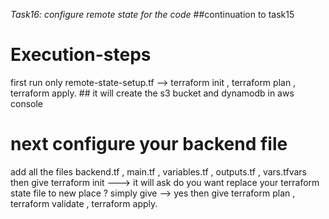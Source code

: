 *Task16: configure remote state for the code*             ##continuation to task15

# Execution-steps #
first run only remote-state-setup.tf --> terraform init , terraform plan , terraform apply.     ## it will create the s3 bucket and dynamodb in aws console

# next configure your backend file  #
add all the files  backend.tf , main.tf , variables.tf , outputs.tf , vars.tfvars  
    then give terraform init ---> it will ask do you want replace your terraform state file to new place ?  simply give --> yes
    then give terraform plan , terraform validate , terraform apply.
